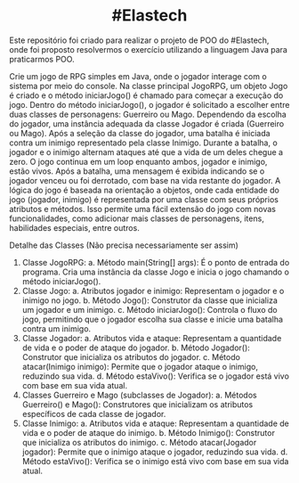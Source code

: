 <h1 align="center"><strong>#Elastech</strong></h1>
Este repositório foi criado para realizar o projeto de POO do #Elastech, onde foi proposto resolvermos o exercício utilizando a linguagem Java para praticarmos POO. 

Crie um jogo de RPG simples em Java, onde o jogador interage com o sistema por
meio do console. Na classe principal JogoRPG, um objeto Jogo é criado e o método
iniciarJogo() é chamado para começar a execução do jogo. Dentro do método
iniciarJogo(), o jogador é solicitado a escolher entre duas classes de personagens:
Guerreiro ou Mago. Dependendo da escolha do jogador, uma instância adequada da
classe Jogador é criada (Guerreiro ou Mago).
Após a seleção da classe do jogador, uma batalha é iniciada contra um inimigo
representado pela classe Inimigo. Durante a batalha, o jogador e o inimigo alternam
ataques até que a vida de um deles chegue a zero. O jogo continua em um loop
enquanto ambos, jogador e inimigo, estão vivos. Após a batalha, uma mensagem é
exibida indicando se o jogador venceu ou foi derrotado, com base na vida restante
do jogador.
A lógica do jogo é baseada na orientação a objetos, onde cada entidade do jogo
(jogador, inimigo) é representada por uma classe com seus próprios atributos e
métodos. Isso permite uma fácil extensão do jogo com novas funcionalidades,
como adicionar mais classes de personagens, itens, habilidades especiais, entre
outros.

Detalhe das Classes (Não precisa necessariamente ser assim)
<ol>
<li> Classe JogoRPG:
   a. Método main(String[] args): É o ponto de entrada do programa. Cria uma
   instância da classe Jogo e inicia o jogo chamando o método
   iniciarJogo().</li>
<li> Classe Jogo:
   a. Atributos jogador e inimigo: Representam o jogador e o inimigo no jogo.
   b. Método Jogo(): Construtor da classe que inicializa um jogador e um
   inimigo.
   c. Método iniciarJogo(): Controla o fluxo do jogo, permitindo que o jogador
   escolha sua classe e inicie uma batalha contra um inimigo.
</li>

<li> Classe Jogador:
   a. Atributos vida e ataque: Representam a quantidade de vida e o poder
   de ataque do jogador.
   b. Método Jogador(): Construtor que inicializa os atributos do jogador.
   c. Método atacar(Inimigo inimigo): Permite que o jogador ataque o inimigo,
   reduzindo sua vida.
   d. Método estaVivo(): Verifica se o jogador está vivo com base em sua
   vida atual. </li>

<li> Classes Guerreiro e Mago (subclasses de Jogador):
   a. Métodos Guerreiro() e Mago(): Construtores que inicializam os atributos
   específicos de cada classe de jogador.
</li>

<li> Classe Inimigo:
   a. Atributos vida e ataque: Representam a quantidade de vida e o poder
   de ataque do inimigo.
   b. Método Inimigo(): Construtor que inicializa os atributos do inimigo.
   c. Método atacar(Jogador jogador): Permite que o inimigo ataque o jogador,
   reduzindo sua vida.
   d. Método estaVivo(): Verifica se o inimigo está vivo com base em sua vida
   atual.
   </li>
</ol>
